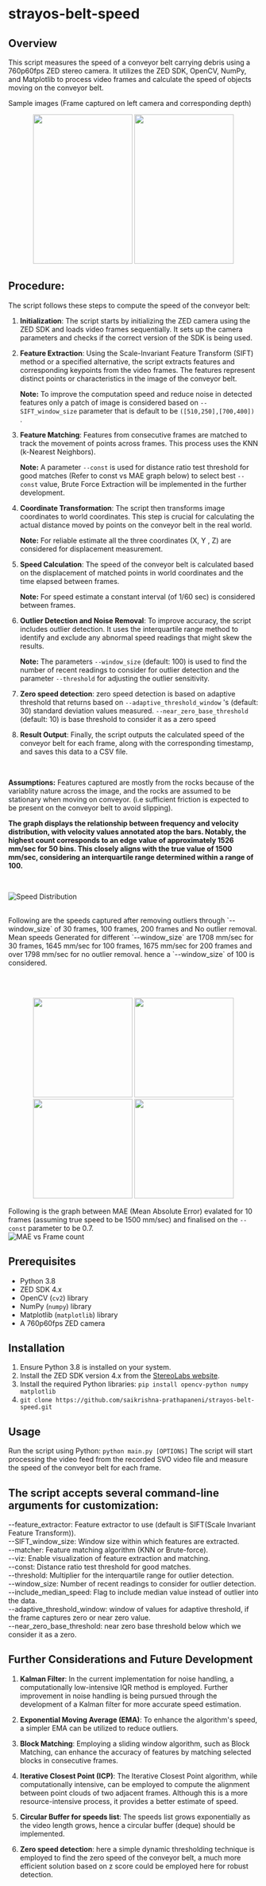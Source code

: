# strayos-belt-speed


## Overview
This script measures the speed of a conveyor belt carrying debris using a 760p60fps ZED stereo camera. It utilizes the ZED SDK, OpenCV, NumPy, and Matplotlib to process video frames and calculate the speed of objects moving on the conveyor belt.

Sample images (Frame captured on left camera and corresponding depth)
<p align="center">
  <img src="assets/image12.png"  width="200" height="300" />
  <img src="assets/image7.png"  width="200" height="300" />
</p>


## Procedure:
The script follows these steps to compute the speed of the conveyor belt:


1. **Initialization**: The script starts by initializing the ZED camera using the ZED SDK and loads video frames sequentially. It sets up the camera parameters and checks if the correct version of the SDK is being used.

2. **Feature Extraction**: Using the Scale-Invariant Feature Transform (SIFT) method or a specified alternative, the script extracts features and corresponding keypoints from the video frames. The features represent distinct points or characteristics in the image of the conveyor belt.

      **Note:** To improve the computation speed and reduce noise in detected features only a patch of image is considered based on `--SIFT_window_size` parameter that is default to be `([510,250],[700,400]) `.

3. **Feature Matching**: Features from consecutive frames are matched to track the movement of points across frames. This process uses the KNN (k-Nearest Neighbors).

    **Note:**  A parameter `--const` is used for distance ratio test threshold for good matches (Refer to const vs MAE graph below) to select best `--const` value, Brute Force Extraction will be implemented in the further development.

4. **Coordinate Transformation**: The script then transforms image coordinates to world coordinates. This step is crucial for calculating the actual distance moved by points on the conveyor belt in the real world.

   **Note:** For reliable estimate all the three coordinates (X, Y , Z) are considered for displacement measurement.

6. **Speed Calculation**: The speed of the conveyor belt is calculated based on the displacement of matched points in world coordinates and the time elapsed between frames.

   **Note:** For speed estimate a constant interval (of 1/60 sec) is considered between frames.


7. **Outlier Detection and Noise Removal**: To improve accuracy, the script includes outlier detection. It uses the interquartile range method to identify and exclude any abnormal speed readings that might skew the results.

   **Note:** The parameters `--window_size` (default: 100) is used to find the number of recent readings to consider for outlier detection and the parameter `--threshold` for adjusting the outlier sensitivity.

8. **Zero speed detection**: zero speed detection is based on adaptive threshold that returns based on `--adaptive_threshold_window` 's (default: 30) standard deviation values measured. `--near_zero_base_threshold` (default: 10) is base threshold to consider it as a zero speed

9. **Result Output**: Finally, the script outputs the calculated speed of the conveyor belt for each frame, along with the corresponding timestamp, and saves this data to a CSV file.

<br>

**Assumptions:** Features captured are mostly from the rocks because of the variablity nature across the image, and the rocks are assumed to be stationary when moving on conveyor. (i.e sufficient friction is expected to be present on the conveyor belt to avoid slipping).


<b>The graph displays the relationship between frequency and velocity distribution, with velocity values annotated atop the bars. Notably, the highest count corresponds to an edge value of approximately 1526 mm/sec for 50 bins. This closely aligns with the true value of 1500 mm/sec, considering an interquartile range determined within a range of 100.</b>

<br>

![Speed Distribution](assets/speed_dist.png)
<br>


<br>
Following are the speeds captured after removing outliers through `--window_size` of 30 frames, 100 frames, 200 frames and No outlier removal.
<br>
Mean speeds Generated for different `--window_size` are 1708 mm/sec for 30 frames, 1645 mm/sec for 100 frames, 1675 mm/sec for 200 frames and over 1798 mm/sec for no outlier removal.
hence a `--window_size` of 100 is considered.

<br><br>
<p align="center">
  <img src="assets/image8.png"  width="200" height="200" />
  <img src="assets/image5.png"  width="200" height="200" />
  <img src="assets/image3.png"  width="200" height="200" />
  <img src="assets/image2.png"  width="200" height="200" />
</p>


Following is the graph between MAE (Mean Absolute Error) evalated for 10 frames (assuming true speed to be 1500 mm/sec) and finalised on the `--const` parameter to be 0.7.
<br>
![MAE vs Frame count ](assets/mae_vs_frame_count.png)
<br>




## Prerequisites
- Python 3.8
- ZED SDK 4.x
- OpenCV (`cv2`) library
- NumPy (`numpy`) library
- Matplotlib (`matplotlib`) library
- A 760p60fps ZED camera

## Installation
1. Ensure Python 3.8 is installed on your system.
2. Install the ZED SDK version 4.x from the [StereoLabs website](https://www.stereolabs.com/developers/).
3. Install the required Python libraries:
```pip install opencv-python numpy matplotlib```
4. ```git clone https://github.com/saikrishna-prathapaneni/strayos-belt-speed.git```
    

## Usage
Run the script using Python:
`python main.py [OPTIONS]`
The script will start processing the video feed from the recorded SVO video file and measure the speed of the conveyor belt for each frame.

## The script accepts several command-line arguments for customization:

--feature_extractor: Feature extractor to use (default is SIFT(Scale Invariant Feature Transform)).<br>
--SIFT_window_size: Window size within which features are extracted.<br>
--matcher: Feature matching algorithm (KNN or Brute-force).<br>
--viz: Enable visualization of feature extraction and matching.<br>
--const: Distance ratio test threshold for good matches.<br>
--threshold: Multiplier for the interquartile range for outlier detection.<br>
--window_size: Number of recent readings to consider for outlier detection.<br>
--include_median_speed: Flag to include median value instead of outlier into the data.<br>
--adaptive_threshold_window: window of values for adaptive threshold, if the frame captures zero or near zero value.<br>
--near_zero_base_threshold: near zero base threshold below which we consider it as a zero.<br>

## Further Considerations and Future Development

1. **Kalman Filter**: In the current implementation for noise handling, a computationally low-intensive IQR method is employed. Further improvement in noise handling is being pursued through the development of a Kalman filter for more accurate speed estimation.

2. **Exponential Moving Average (EMA)**: To enhance the algorithm's speed, a simpler EMA can be utilized to reduce outliers.

3. **Block Matching**: Employing a sliding window algorithm, such as Block Matching, can enhance the accuracy of features by matching selected blocks in consecutive frames.

4. **Iterative Closest Point (ICP)**: The Iterative Closest Point algorithm, while computationally intensive, can be employed to compute the alignment between point clouds of two adjacent frames. Although this is a more resource-intensive process, it provides a better estimate of speed.

5. **Circular Buffer for speeds list**: The speeds list grows exponentially as the video length grows, hence a circular buffer (deque) should be implemented.

6. **Zero speed detection**: here a simple dynamic thresholding technique is employed to find the zero speed of the conveyor belt, a much more efficient solution based on z score could be employed here for robust detection.
